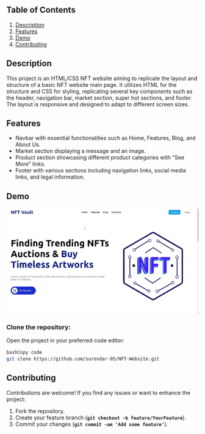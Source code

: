 ## **Table of Contents**

1. [Description](https://chat.openai.com/c/f59dc7f7-9291-4b9b-8097-d5d1f2d3986c#description)
2. [Features](https://chat.openai.com/c/f59dc7f7-9291-4b9b-8097-d5d1f2d3986c#features)
3. [Demo](https://chat.openai.com/c/f59dc7f7-9291-4b9b-8097-d5d1f2d3986c#demo)
4. [Contributing](https://chat.openai.com/c/f59dc7f7-9291-4b9b-8097-d5d1f2d3986c#contributing)

## **Description**

This project is an HTML/CSS NFT website aiming to replicate the layout and structure of a basic NFT website main page. It utilizes HTML for the structure and CSS for styling, replicating several key components such as the header, navigation bar, market section, super hot sections, and footer. The layout is responsive and designed to adapt to different screen sizes.

## **Features**

- Navbar with essential functionalities such as Home, Features, Blog, and About Us.
- Market section displaying a message and an image.
- Product section showcasing different product categories with "See More" links.
- Footer with various sections including navigation links, social media links, and legal information.

## **Demo**

![alt text](nft.gif)

### **Clone the repository:**

Open the project in your preferred code editor:

```bash
bashCopy code
git clone https://github.com/surendar-05/NFT-Website.git

```

## **Contributing**

Contributions are welcome! If you find any issues or want to enhance the project:

1. Fork the repository.
2. Create your feature branch (**`git checkout -b feature/YourFeature`**).
3. Commit your changes (**`git commit -am 'Add some feature'`**).
